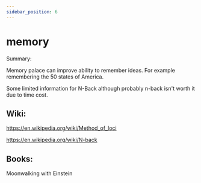 ```yaml
---
sidebar_position: 6
---
```


# memory

Summary: 

Memory palace can improve ability to remember ideas. For example remembering the 50 states of America.

Some limited information for N-Back although probably n-back isn't worth it due to time cost.



## Wiki:

https://en.wikipedia.org/wiki/Method_of_loci

https://en.wikipedia.org/wiki/N-back

## Books:

Moonwalking with Einstein


